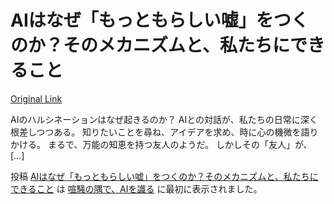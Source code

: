 # AIはなぜ「もっともらしい嘘」をつくのか？そのメカニズムと、私たちにできること
[Original Link](https://alu-ai.blog/2025/09/ai%e3%81%af%e3%81%aa%e3%81%9c%e3%80%8c%e3%82%82%e3%81%a3%e3%81%a8%e3%82%82%e3%82%89%e3%81%97%e3%81%84%e5%98%98%e3%80%8d%e3%82%92%e3%81%a4%e3%81%8f%e3%81%ae%e3%81%8b%ef%bc%9f%e3%81%9d%e3%81%ae%e3%83%a1/?utm_source=rss&utm_medium=rss&utm_campaign=ai%25e3%2581%25af%25e3%2581%25aa%25e3%2581%259c%25e3%2580%258c%25e3%2582%2582%25e3%2581%25a3%25e3%2581%25a8%25e3%2582%2582%25e3%2582%2589%25e3%2581%2597%25e3%2581%2584%25e5%2598%2598%25e3%2580%258d%25e3%2582%2592%25e3%2581%25a4%25e3%2581%258f%25e3%2581%25ae%25e3%2581%258b%25ef%25bc%259f%25e3%2581%259d%25e3%2581%25ae%25e3%2583%25a1)

AIのハルシネーションはなぜ起きるのか？ AIとの対話が、私たちの日常に深く根差しつつある。 知りたいことを尋ね、アイデアを求め、時に心の機微を語りかける。 まるで、万能の知恵を持つ友人のようだ。 しかしその「友人」が、 […]

投稿 [AIはなぜ「もっともらしい嘘」をつくのか？そのメカニズムと、私たちにできること](https://alu-ai.blog/2025/09/ai%e3%81%af%e3%81%aa%e3%81%9c%e3%80%8c%e3%82%82%e3%81%a3%e3%81%a8%e3%82%82%e3%82%89%e3%81%97%e3%81%84%e5%98%98%e3%80%8d%e3%82%92%e3%81%a4%e3%81%8f%e3%81%ae%e3%81%8b%ef%bc%9f%e3%81%9d%e3%81%ae%e3%83%a1/) は [喧騒の隅で、AIを識る](https://alu-ai.blog) に最初に表示されました。
